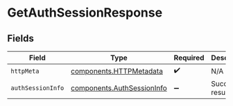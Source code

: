# GetAuthSessionResponse


## Fields

| Field                                                                    | Type                                                                     | Required                                                                 | Description                                                              |
| ------------------------------------------------------------------------ | ------------------------------------------------------------------------ | ------------------------------------------------------------------------ | ------------------------------------------------------------------------ |
| `httpMeta`                                                               | [components.HTTPMetadata](../../models/components/httpmetadata.md)       | :heavy_check_mark:                                                       | N/A                                                                      |
| `authSessionInfo`                                                        | [components.AuthSessionInfo](../../models/components/authsessioninfo.md) | :heavy_minus_sign:                                                       | Successful result                                                        |
